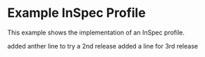 # Example InSpec Profile

This example shows the implementation of an InSpec profile.

added anther line to try a 2nd release
added a line for 3rd release

